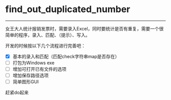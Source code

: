 # find_out_duplicated_number

---

女王大人统计报销发票时，需要录入Excel，同时要统计是否有重复，需要一个很简单的程序，录入、匹配、（提示）、写入。

开发的时候按以下几个流程进行完善吧：

- [x] 基本的录入和匹配（匹配check字符串map是否存在）
- [ ] 打包为Windows exe
- [ ] 增加可打开已有文件的选项
- [ ] 增加保存路径选项
- [ ] 简单图形GUI

赶紧do起来
